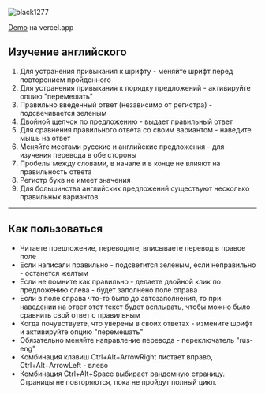 ![black1277](https://img.shields.io/badge/developer-black1277-success)

[Demo](http://parcel-app-lac.vercel.app/ "open") на vercel.app

## Изучение английского

1. Для устранения привыкания к шрифту - меняйте шрифт перед повторением пройденного
2. Для устранения привыкания к порядку предложений - активируйте опцию "перемешать"
3. Правильно введенный ответ (независимо от регистра) - подсвечивается зеленым
4. Двойной щелчок по предложению - выдает правильный ответ
5. Для сравнения правильного ответа со своим вариантом - наведите мышь на ответ
6. Меняйте местами русские и английские предложения - для изучения перевода в обе стороны
7. Пробелы между словами, в начале и в конце не влияют на правильность ответа
8. Регистр букв не имеет значения
9. Для большинства английских предложений существуют несколько правильных вариантов

--------------------------------------
## Как пользоваться
- Читаете предложение, переводите, вписываете перевод в правое поле
- Если написали правильно - подсветится зеленым, если неправильно - останется желтым
- Если не помните как правильно - делаете двойной клик по предложению слева - будет заполнено поле справа
- Если в поле справа что-то было до автозаполнения, то при наведении на ответ этот текст будет всплывать, чтобы можно было сравнить свой ответ с правильным
- Когда почувствуете, что уверены в своих ответах - измените шрифт и активируйте опцию "перемешать"
- Обязательно меняйте направление перевода - переключатель "rus-eng"
- Комбинация клавиш Ctrl+Alt+ArrowRight листает вправо, Ctrl+Alt+ArrowLeft - влево
- Комбинация Ctrl+Alt+Space выбирает рандомную страницу. Страницы не повторяются, пока не пройдут полный цикл.